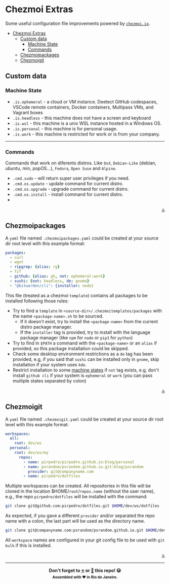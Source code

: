 # Chezmoi Extras

Some useful configuration file improvements powered by [`chezmoi.io`](https://www.chezmoi.io/).

- [Chezmoi Extras](#chezmoi-extras)
  - [Custom data](#custom-data)
    - [Machine State](#machine-state)
    - [Commands](#commands)
  - [Chezmoipackages](#chezmoipackages)
  - [Chezmoigit](#chezmoigit)

## Custom data

### Machine State

- `.is.ephemeral` - a cloud or VM instance. Deetect GitHub codespaces, VSCode remote containers, Docker containers, Multipass VMs, and Vagrant boxes
- `.is.headless` - this machine does not have a screen and keyboard
- `.is.wsl` - this machine is a unix WSL instance hosted in a Windows OS.
- `.is.personal` - this machine is for personal usage.
- `.is.work` - this machine is restricted for work or is from your company.

---

### Commands

Commands that work on diferents distros. Like `OsX`, `Debian-Like` (debian, ubuntu, min, popOS...), `Fedora`, `Open Suse` and `Alpine`.

- `.cmd.sudo` - will return super user privileges if you need.
- `.cmd.os.update` - update command for current distro.
- `.cmd.os.upgrade` - upgrade command for current distro.
- `.cmd.os.install` - install command for current distro.
- 
<p align="right"><a href="#top" title="Back to top">🔝</a></p>


## Chezmoipackages

A `yaml` file named `.chezmoipackages.yaml` could be created at your source dir root level with this example format:

```yaml
packages:
  - curl
  - wget
  - ripgrep: {alias: rg}
  - fzf
  - github: {alias: gh, not: ephemeral:work}
  - sushi: {not: headless, de: gnome}
  - "@bitwarden/cli": {installer: node}
```
This file (treated as a chezmoi `template`) contains all packages to be installed following those rules:
- Try to find a `template` in `<source-dir>/.chezmoitemplates/packages` with the name `<package-name>.sh` to be sourced.
  - If it doesn't exist, try to install the `<package-name>` from the current distro package manager.
  - If the `installer` tag is provided, try to install with the language package manager (like `npm` for `node` or `pip3` for `python`)
- Try to find in `$PATH` a command with the `<package-name>` or an `alias` if provided, so this package installation could be skipped.
- Check some desktop environment restrictions as a `de` tag has been provided, e.g, if you said that `sushi` can be installed only in `gnome`, skip installation if your system uses `kde`.
- Restrict installation to some [machine states](#machine-state) if `not` tag exists, e.g, don't install `github cli` if your system is `ephemeral` or `work` (you can pass multiple states separated by colon)

<p align="right"><a href="#top" title="Back to top">🔝</a></p>

## Chezmoigit

A `yaml` file named `.chezmoigit.yaml` could be created at your source dir root level with this example format:

```yaml
workspaces:
  all:
    root: dev/ws
  personal:
    root: dev/ws/my
      repos:
        - name: pirpedro/pirpedro.github.io:blog/personal
        - name: psrandom/psrandom.github.io.git:blog/psrandom
          provider: git@companyname.com
        - name: pirpedro/dotfiles

```
Multiple workspaces can be created. All repositories in this file will be cloned in the location $HOME/`root`/`repos.name` (without the user name), e.g., the repo `pirpedro/dotfiles` will be installed with the command:

```bash
git clone git@github.com:pirpedro/dotfiles.git $HOME/dev/ws/dotfiles
```

As expected, if you gave a different `provider` and/or separated the repo name with a colon, the last part will be used as the directory name.

```bash
git clone git@companyname.com:psrandom/psrandom.github.io.git $HOME/dev/ws/blog/psrandom
```

All `workspace` names are configured in your git config file to be used with `git bulk` if this is installed.

<p align="right"><a href="#top" title="Back to top">🔝</a></p>

---

<p align="center"><strong>Don't forget to <a href="#" title="star">⭐️</a> or <a href="#" title="fork">🔱</a> this repo! 😃<br/><sub>Assembled with <b title="love">❤️</b> in Rio de Janeiro.</sub></strong></p>